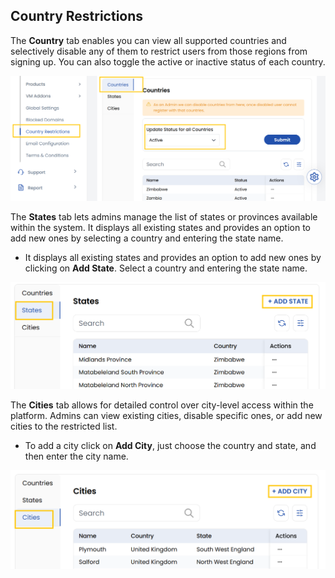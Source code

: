 
## Country Restrictions 

The **Country** tab enables you can view all supported countries and selectively disable any of them to restrict users from those regions from signing up. You can also toggle the active or inactive status of each country.

![Invite Client Details](images/country_res_1.png)

The **States** tab lets admins manage the list of states or provinces available within the system. It displays all existing states and provides an option to add new ones by selecting a country and entering the state name. 

- It displays all existing states and provides an option to add new ones by clicking on **Add State**. Select a country and entering the state name.

![Invite Client Details](images/country_res_2.png)

The **Cities** tab allows for detailed control over city-level access within the platform. Admins can view existing cities, disable specific ones, or add new cities to the restricted list. 

- To add a city click on **Add City**, just choose the country and state, and then enter the city name.

![Invite Client Details](images/country_res_3.png)